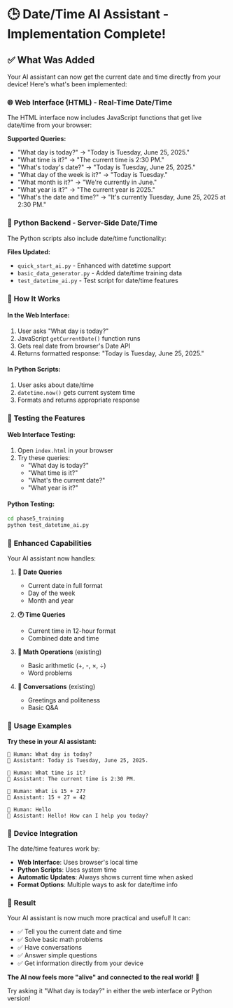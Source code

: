 # 🕒 Date/Time AI Assistant - Implementation Complete!

## ✅ **What Was Added**

Your AI assistant can now get the current date and time directly from your device! Here's what's been implemented:

### 🌐 **Web Interface (HTML) - Real-Time Date/Time**

The HTML interface now includes JavaScript functions that get live date/time from your browser:

**Supported Queries:**
- "What day is today?" → "Today is Tuesday, June 25, 2025."
- "What time is it?" → "The current time is 2:30 PM."
- "What's today's date?" → "Today is Tuesday, June 25, 2025."
- "What day of the week is it?" → "Today is Tuesday."
- "What month is it?" → "We're currently in June."
- "What year is it?" → "The current year is 2025."
- "What's the date and time?" → "It's currently Tuesday, June 25, 2025 at 2:30 PM."

### 🐍 **Python Backend - Server-Side Date/Time**

The Python scripts also include date/time functionality:

**Files Updated:**
- `quick_start_ai.py` - Enhanced with datetime support
- `basic_data_generator.py` - Added date/time training data
- `test_datetime_ai.py` - Test script for date/time features

### 🎯 **How It Works**

#### **In the Web Interface:**
1. User asks "What day is today?"
2. JavaScript `getCurrentDate()` function runs
3. Gets real date from browser's Date API
4. Returns formatted response: "Today is Tuesday, June 25, 2025."

#### **In Python Scripts:**
1. User asks about date/time
2. `datetime.now()` gets current system time
3. Formats and returns appropriate response

### 🧪 **Testing the Features**

#### **Web Interface Testing:**
1. Open `index.html` in your browser
2. Try these queries:
   - "What day is today?"
   - "What time is it?"
   - "What's the current date?"
   - "What year is it?"

#### **Python Testing:**
```bash
cd phase5_training
python test_datetime_ai.py
```

### 🎨 **Enhanced Capabilities**

Your AI assistant now handles:

1. **📅 Date Queries**
   - Current date in full format
   - Day of the week
   - Month and year

2. **🕐 Time Queries**
   - Current time in 12-hour format
   - Combined date and time

3. **🧮 Math Operations** (existing)
   - Basic arithmetic (+, -, ×, ÷)
   - Word problems

4. **💬 Conversations** (existing)
   - Greetings and politeness
   - Basic Q&A

### 🚀 **Usage Examples**

**Try these in your AI assistant:**

```
👤 Human: What day is today?
🤖 Assistant: Today is Tuesday, June 25, 2025.

👤 Human: What time is it?
🤖 Assistant: The current time is 2:30 PM.

👤 Human: What is 15 + 27?
🤖 Assistant: 15 + 27 = 42

👤 Human: Hello
🤖 Assistant: Hello! How can I help you today?
```

### 📱 **Device Integration**

The date/time features work by:
- **Web Interface**: Uses browser's local time
- **Python Scripts**: Uses system time
- **Automatic Updates**: Always shows current time when asked
- **Format Options**: Multiple ways to ask for date/time info

### 🎉 **Result**

Your AI assistant is now much more practical and useful! It can:
- ✅ Tell you the current date and time
- ✅ Solve basic math problems  
- ✅ Have conversations
- ✅ Answer simple questions
- ✅ Get information directly from your device

**The AI now feels more "alive" and connected to the real world!** 🌟

Try asking it "What day is today?" in either the web interface or Python version!
